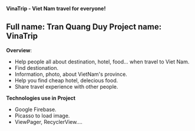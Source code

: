 **VinaTrip - Viet Nam travel for everyone!**

Full name: Tran Quang Duy
Project name: VinaTrip
----------------------------

**Overview**:
* Help people all about destination, hotel, food... when travel to Viet Nam.
* Find destionation.
* Information, photo, about VietNam's province.
* Help you find cheap hotel, delecious food.
* Share travel experience with other people.

**Technologies use in Project**
* Google Firebase.
* Picasso to load image.
* ViewPager, RecyclerView....
